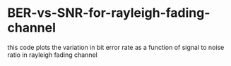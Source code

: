 # BER-vs-SNR-for-rayleigh-fading-channel
this code plots the variation in bit error rate as a function of signal to noise ratio in rayleigh fading channel
